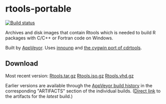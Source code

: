 

rtools-portable
===============
[![Build status](https://ci.appveyor.com/api/projects/status/github/krlmlr/rtools-portable?branch=master&svg=true)](https://ci.appveyor.com/project/krlmlr/rtools-portable/branch/master)

Archives and disk images that contain Rtools which is needed to build R packages with C/C++ or Fortran code on Windows.

Built by [AppVeyor](http://www.appveyor.com/). Uses [innounp](http://innounp.sourceforge.net/) and [the cygwin port of cdrtools](http://www.student.tugraz.at/thomas.plank/index_en.html).

## Download

Most recent version: [Rtools.tar.gz](https://rportable.blob.core.windows.net/r-portable/master/Rtools.tar.gz) [Rtools.iso.gz](https://rportable.blob.core.windows.net/r-portable/master/Rtools.iso.gz) [Rtools.vhd.gz](https://rportable.blob.core.windows.net/r-portable/master/Rtools.vhd.gz)

Earlier versions are available through the [AppVeyor build history](https://ci.appveyor.com/project/krlmlr/rtools-portable/history) in the corresponding "ARTIFACTS" section of the individual builds.  ([Direct link](https://ci.appveyor.com/project/krlmlr/rtools-portable/build/artifacts) to the artifacts for the *latest* build.)

